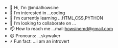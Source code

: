 - 👋 Hi, I’m @mdalhowsine
- 👀 I’m interested in ...coding
- 🌱 I’m currently learning ...HTML,CSS,PYTHON
- 💞️ I’m looking to collaborate on ...
- 📫 How to reach me ...mail:howsinemd@gmail.com
- 😄 Pronouns: ...skywaker
- ⚡ Fun fact: ...i am an introvert

<!---
mdalhowsine/mdalhowsine is a ✨ special ✨ repository because its `README.md` (this file) appears on your GitHub profile.
You can click the Preview link to take a look at your changes.
--->
